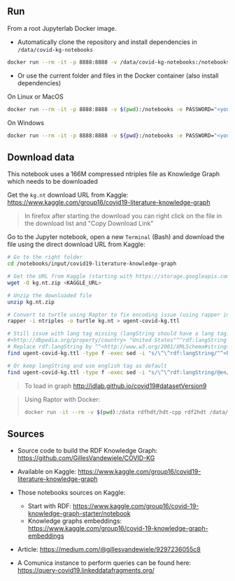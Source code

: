 ## Run

From a root Jupyterlab Docker image.

* Automatically clone the repository and install dependencies in `/data/covid-kg-notebooks`

```bash
docker run --rm -it -p 8888:8888 -v /data/covid-kg-notebooks:/notebooks -e PASSWORD="<your_secret>" -e GIT_URL="https://github.com/vemonet/covid-kg-notebooks" umids/jupyterlab:latest
```

*  Or use the current folder and files in the Docker container (also install dependencies)

On Linux or MacOS

```bash
docker run --rm -it -p 8888:8888 -v $(pwd):/notebooks -e PASSWORD="<your_secret>" umids/jupyterlab:latest
```

On Windows

```bash
docker run --rm -it -p 8888:8888 -v ${pwd}:/notebooks -e PASSWORD="<your_secret>" umids/jupyterlab:latest
```

## Download data

This notebook uses a 166M compressed ntriples file as Knowledge Graph which needs to be downloaded

Get the `kg.nt` download URL from Kaggle: https://www.kaggle.com/group16/covid19-literature-knowledge-graph

> In firefox after starting the download you can right click on the file in the download list and "Copy Download Link"

Go to the Jupyter notebook, open a new `Terminal` (Bash) and download the file using the direct download URL from Kaggle:

```bash
# Go to the right folder
cd /notebooks/input/covid19-literature-knowledge-graph

# Get the URL from Kaggle (starting with https://storage.googleapis.com/kaggle-data-sets)
wget -O kg.nt.zip <KAGGLE_URL>

# Unzip the downloaded file
unzip kg.nt.zip

# Convert to turtle using Raptor to fix encoding issue (using rapper installed locally)
rapper -i ntriples -o turtle kg.nt > ugent-covid-kg.ttl

# Still issue with lang tag missing (langString should have a lang tag):
#<http://dbpedia.org/property/country> "United States"^^rdf:langString ;
# Replace rdf:langString by ^^<http://www.w3.org/2001/XMLSchema#string>
find ugent-covid-kg.ttl -type f -exec sed -i "s/\^\^rdf:langString/^^<http:\/\/www.w3.org\/2001\/XMLSchema#string>/g" {} +

# Or keep langString and use english tag as default
find ugent-covid-kg.ttl -type f -exec sed -i "s/\^\^rdf:langString/@en/g" {} +
```

> To load in graph http://idlab.github.io/covid19#datasetVersion9

> Using Raptor with Docker:
>
> ```bash
> docker run -it --rm -v $(pwd):/data rdfhdt/hdt-cpp rdf2hdt /data/kg.nt /data/ugent-covid-kg.ttl
> ```

## Sources

* Source code to build the RDF Knowledge Graph: https://github.com/GillesVandewiele/COVID-KG

* Available on Kaggle: https://www.kaggle.com/group16/covid19-literature-knowledge-graph
* Those notebooks sources on Kaggle: 
  * Start with RDF: https://www.kaggle.com/group16/covid-19-knowledge-graph-starter/notebook
  * Knowledge graphs embeddings: https://www.kaggle.com/group16/covid-19-knowledge-graph-embeddings
* Article: https://medium.com/@gillesvandewiele/9297236055c8
* A Comunica instance to perform queries can be found here:
  https://query-covid19.linkeddatafragments.org/
